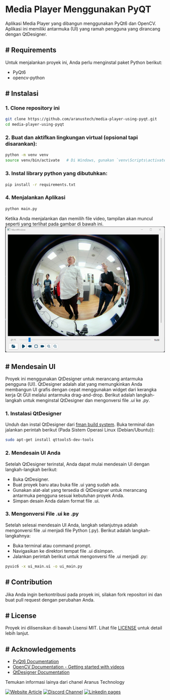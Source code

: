 # Media Player Menggunakan PyQT

Aplikasi Media Player yang dibangun menggunakan PyQt6 dan OpenCV. 
Aplikasi ini memiliki antarmuka (UI) yang ramah pengguna yang dirancang dengan QtDesigner.

## # Requirements

Untuk menjalankan proyek ini, Anda perlu menginstal paket Python berikut:

- PyQt6 
- opencv-python

## # Instalasi

### 1. Clone repository ini
```bash
git clone https://github.com/aranustech/media-player-using-pyqt.git
cd media-player-using-pyqt
```

### 2. Buat dan aktifkan lingkungan virtual (opsional tapi disarankan):
```bash
python -m venv venv
source venv/bin/activate   # Di Windows, gunakan `venv\Scripts\activate`
```

### 3. Instal library python yang dibutuhkan:
```bash
pip install -r requirements.txt
```

### 4. Menjalankan Aplikasi
```bash
python main.py
```
Ketika Anda menjalankan dan memilih file video, tampilan akan muncul seperti yang terlihat pada gambar di bawah ini.
![image](icon\result.png)

## # Mendesain UI

Proyek ini menggunakan QtDesigner untuk merancang antarmuka pengguna (UI). QtDesigner adalah alat yang memungkinkan Anda membangun UI grafis dengan cepat menggunakan widget dari kerangka kerja Qt GUI melalui antarmuka drag-and-drop. Berikut adalah langkah-langkah untuk menginstal QtDesigner dan mengonversi file *.ui* ke *.py*.

### 1. Instalasi QtDesigner
Unduh dan instal QtDesigner dari [fman build system](https://build-system.fman.io/qt-designer-download). 
Buka terminal dan jalankan perintah berikut (Pada Sistem Operasi Linux (Debian/Ubuntu)):
```bash
sudo apt-get install qttools5-dev-tools
```

### 2. Mendesain UI Anda

Setelah QtDesigner terinstal, Anda dapat mulai mendesain UI dengan langkah-langkah berikut:
- Buka QtDesigner.
- Buat proyek baru atau buka file .ui yang sudah ada.
- Gunakan alat-alat yang tersedia di QtDesigner untuk merancang antarmuka pengguna sesuai kebutuhan proyek Anda.
- Simpan desain Anda dalam format file .ui.

### 3. Mengonversi File .ui ke .py

Setelah selesai mendesain UI Anda, langkah selanjutnya adalah mengonversi file .ui menjadi file Python (.py). Berikut adalah langkah-langkahnya:
- Buka terminal atau command prompt.
- Navigasikan ke direktori tempat file .ui disimpan.
- Jalankan perintah berikut untuk mengonversi file .ui menjadi .py:
```bash
pyuic6 -x ui_main.ui -o ui_main.py
```
 
## # Contribution
Jika Anda ingin berkontribusi pada proyek ini, silakan fork repositori ini dan buat pull request dengan perubahan Anda.

## # License
Proyek ini dilisensikan di bawah Lisensi MIT. Lihat file [LICENSE](LICENSE) untuk detail lebih lanjut.

## # Acknowledgements
- [PyQt6 Documentation](https://www.riverbankcomputing.com/static/Docs/PyQt6/)
- [OpenCV Documentation - Getting started with videos](https://docs.opencv.org/3.4/dd/d43/tutorial_py_video_display.html) 
- [QtDesigner Documentation](https://doc.qt.io/qt-6/qtdesigner-manual.html)

Temukan informasi lainya dari chanel Aranus Technology

[![Website Article](https://img.shields.io/badge/Website--blue)](https://aranustech.co.id/news)
[![Discord Channel](https://img.shields.io/badge/Discord-Channel-blue?logo=discord&logoColor=white)](https://discord.gg/qneXR8u9)
[![Linkedin pages](https://img.shields.io/badge/Likedin-page-blue)](https://www.linkedin.com/company/aranus-technology)

